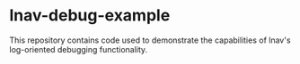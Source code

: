 
# lnav-debug-example

This repository contains code used to demonstrate the
capabilities of lnav's log-oriented debugging
functionality.
